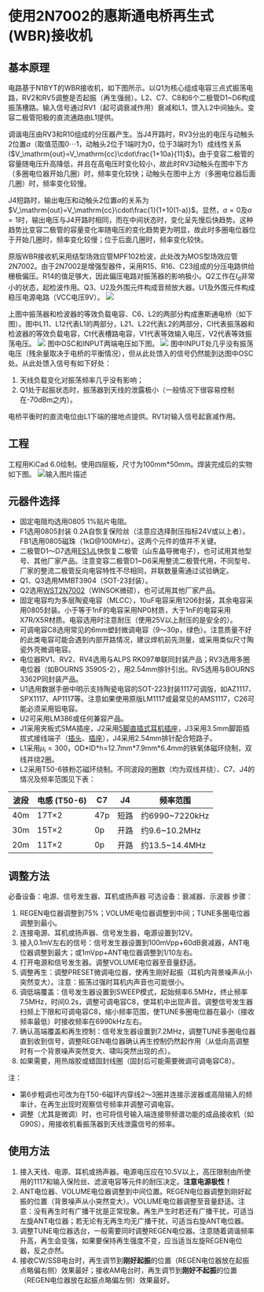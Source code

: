 # 使用2N7002的惠斯通电桥再生式(WBR)接收机
## 基本原理
电路基于N1BYT的WBR接收机，如下图所示。以Q1为核心组成电容三点式振荡电路，RV2和RV5调整是否起振（再生强弱）。L2、C7、C8和6个二极管D1~D6构成振荡槽路。输入信号通过RV1（起可调衰减作用）衰减和L1，馈入L2中间抽头。变容二极管阳极的直流通路由L1提供。

调谐电压由RV3和R10组成的分压器产生。当J4开路时，RV3分出的电压与动触头2位置$a$（取值范围$0\cdots1$，动触头2位于1端时为$0$，位于3端时为$1$）成线性关系($V_\mathrm{out}=V_\mathrm{cc}\cdot\frac{1+10a}{11}$)。由于变容二极管的容量随电压升高降低，并且在高电压时变化较小，故此时RV3动触头在图中下方（多圈电位器开始几圈）时，频率变化较快；动触头在图中上方（多圈电位器后面几圈）时，频率变化较慢。

J4短路时，输出电压和动触头2位置$a$的关系为$V_\mathrm{out}=V_\mathrm{cc}\cdot\frac{1}{1+10(1-a)}$。显然，$a=0$及$a=1$时，输出电压与J4开路时相同，而在中间状态时，变化呈先慢后快趋势。这种趋势比变容二极管的容量变化率随电压的变化趋势更为明显，故此时多圈电位器位于开始几圈时，频率变化较慢；位于后面几圈时，频率变化较快。

原版WBR接收机采用结型场效应管MPF102检波，此处改为MOS型场效应管2N7002。由于2N7002是增强型器件，采用R15、R16、C23组成的分压电路供给栅极偏压。R14的值足够大，因此偏压电路对振荡器的影响极小。Q2工作在$I_\mathrm{d}$非常小的状态，起检波作用。Q3、U2及外围元件构成音频放大器。U1及外围元件构成稳压电源电路（VCC电压9V）。
![](README_md_files/image_20220201140708.png?v=1&type=image&token=V1:KxNJY19yYlJnmXGaiVk6302ukbhrakx--xAjKPXHHUQ)

上图中振荡器和检波器的等效负载电容、C6、L2的两部分构成惠斯通电桥（如下图）。图中L11、L12代表L1的两部分，L21、L22代表L2的两部分，Cl代表振荡器和检波器的等效负载电容，Ct代表槽路电容，V1代表等效输入电压，V2代表等效振荡电压。
![](README_md_files/image_20220207151621.png?v=1&type=image&token=V1:D99lARUeSBibP2hKDFSr3Nd-D1MvnRvMpyVgIzR7Z_g)
图中OSC和INPUT两端电压如下图。
![](README_md_files/image_20220207151923.png?v=1&type=image&token=V1:D7IjLgkvZaCRHHrv10_EXHJPvWckzRIRUhGry9cyV98)
图中INPUT处几乎没有振荡电压（残余量取决于电桥的平衡情况），但从此处馈入的信号仍然能到达图中OSC处。从此处馈入信号有如下好处：

1. 天线负载变化对振荡频率几乎没有影响；
2. Q1处于起振状态时，振荡器到天线的泄露极小（一般情况下很容易控制在-70dBm之内）。

电桥平衡时的直流电位由L1下端的接地点提供。RV1对输入信号起衰减作用。

## 工程
工程用KiCad 6.0绘制。使用四层板，尺寸为100mm\*50mm。焊装完成后的实物如下图。
![输入图片描述](README_md_files/WBRRecv_assembled_20220207234335.jpg?v=1&type=image&token=V1:rNLiDB9C653gRgXYAHLVgq2XeSW-X2egEXg-FWUL834)

## 元器件选择

* 固定电阻均选用0805 1%贴片电阻。
* F1选用0805封装 0.2A自恢复保险丝（注意应选择耐压指标24V或以上者）。FB1选用0805磁珠（1kΩ@100MHz）。这两个元件的值并不关键。
* 二极管D1～D7选用[ES1JL](https://item.szlcsc.com/139984.html)快恢复二极管（山东晶导微电子），也可试用其他型号、其他厂家产品。注意变容二极管D1~D6采用整流二极管代用，不同型号、厂家的整流二极管反向电容特性不尽相同，并联数量需通过试验确定。
* Q1、Q3选用MMBT3904（SOT-23封装）。
* Q2选用[WST2N7002](https://item.szlcsc.com/88113.html)（WINSOK微硕），也可试用其他厂家产品。
* 固定电容均为多层陶瓷电容（MLCC），10uF电容采用1206封装，其余电容采用0805封装。小于等于1nF的电容采用NP0材质，大于1nF的电容采用X7R/X5R材质。电容选用时注意耐压（使用25V以上耐压的是安全的）。
* 可调电容C8选用常见的6mm塑封微调电容（9～30p，绿色）。注意质量不好的此类电容可能会遇到内部开路情况，建议焊机前先测量，或采用类似尺寸陶瓷外壳微调电容。
* 电位器RV1、RV2、RV4选用与ALPS RK097单联同封装产品；RV3选用多圈电位器（如BOURNS 3590S-2），用2.54mm排针引出。RV5选用与BOURNS 3362P同封装产品。
* U1选用数据手册中明示支持陶瓷电容的SOT-223封装1117可调版，如AZ1117、SPX1117、AP1117等。注意如果使用原版LM1117或最常见的AMS1117，C26可能必须采用钽电容。
* U2可采用LM386或任何兼容产品。
* J1采用夹板式SMA插座，J2采用[5脚直插式耳机插座](https://item.szlcsc.com/300204.html)，J3采用3.5mm脚距插拔式接线端子（[插头](https://item.szlcsc.com/376575.html)、[插座](https://item.szlcsc.com/376577.html)），J4采用2.54mm排针配合短路子。
* L1采用$\mu_\mathrm{i}=300$，OD\*ID\*h=12.7mm\*7.9mm\*6.4mm的铁氧体磁环绕制，双线并绕2圈。
* L2采用T50-6铁粉芯磁环绕制。不同波段的圈数（均为双线并绕）、C7、J4的情况及频率范围见下表：

|波段|电感 (T50-6)|C7|J4|频率范围|
|--|--|--|--|--|
|40m|17T×2|47p|短路|约6990~7220kHz|
|30m|15T×2|0p|开路|约9.6~10.2MHz|
|20m|11T×2|0p|开路|约13.5~14.4MHz|

## 调整方法
必备设备：电源、信号发生器、耳机或扬声器
可选设备：衰减器、示波器
步骤：
1. REGEN电位器调整到75%；VOLUME电位器调整到中间；TUNE多圈电位器调整到最小。
2. 连接电源、耳机或扬声器、信号发生器，电源设置到12V。
3. 接入0.1mV左右的信号：信号发生器设置到100mVpp+60dB衰减器，ANT电位器调整到最大；或1mVpp+ANT电位器调整到1/10左右。
4. 打开电源和信号发生器。调整VOLUME电位器至音量舒适。
5. 调整再生：调整PRESET微调电位器，使再生刚好起振（耳机内背景噪声从小突然变大）。注意：振荡过强时耳机内声音也可能很小。
6. 调低端覆盖：信号发生器设置到SWEEP模式，起始频率6.5MHz，终止频率7.5MHz，时间0.2s，调整可调电容C8，使耳机中出现声音。调整信号发生器扫频上下限和可调电容C8，缩小频率范围，使TUNE多圈电位器在最小（接收频率最低）时接收频率在6990kHz左右。
7. 确认高端覆盖和再生控制：信号发生器设置到7.2MHz，调整TUNE多圈电位器直到收到信号，调整REGEN电位器确认再生控制仍然起作用（从低向高调整时有一个背景噪声突然变大、啸叫突然出现的点）。
8. 如果需要，用热熔胶或蜡固封线圈（固封后可能需要微调可调电容C8）。

注：
* 第6步粗调也可改为在T50-6磁环内穿线2～3圈并连接示波器或高阻输入的频率计，在再生出现时观察信号频率并调整可调电容。
* 调整（尤其是微调）时，也可将信号输入端连接带频谱功能的成品接收机（如G90S），用接收机看振荡器到天线泄露信号的频率。

## 使用方法

1. 接入天线、电源、耳机或扬声器。电源电压应在10.5V以上，高压限制由所使用的1117和输入保险丝、滤波电容等元件的耐压决定。**注意电源极性！**
2. ANT电位器、VOLUME电位器调整到中间位置。REGEN电位器调整到刚好起振的位置（背景噪声从小突然变大）。VOLUME电位器调整至音量舒适。注意：没有再生时有广播干扰是正常现象。再生产生时若还有广播干扰，可适当左旋ANT电位器；若无论有无再生均无广播干扰，可适当右旋ANT电位器。
3. 调整TUNE电位器选台，一般需要同时调整REGEN电位器。注意随着调谐频率升高，再生会变强，如果要保持再生强度不变，应当适当左旋REGEN电位器，反之亦然。
4. 接收CW/SSB电台时，再生调节到**刚好起振**的位置（REGEN电位器放在起振点略偏右侧）效果最好；接收AM电台时，再生调节到**刚好不起振**的位置（REGEN电位器放在起振点略偏左侧）效果最好。


